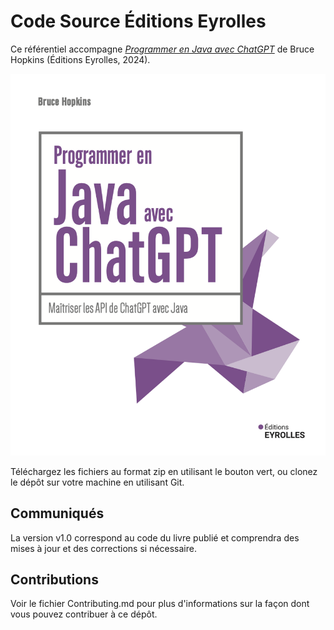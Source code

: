 # Code Source Éditions Eyrolles

Ce référentiel accompagne [*Programmer en Java avec ChatGPT*](https://www.eyrolles.com) de Bruce Hopkins (Éditions Eyrolles, 2024).

[comment]: #cover
![Cover image](cover.png)

Téléchargez les fichiers au format zip en utilisant le bouton vert, ou clonez le dépôt sur votre machine en utilisant Git.

## Communiqués

La version v1.0 correspond au code du livre publié et comprendra des mises à jour et des corrections si nécessaire.

## Contributions

Voir le fichier Contributing.md pour plus d'informations sur la façon dont vous pouvez contribuer à ce dépôt.